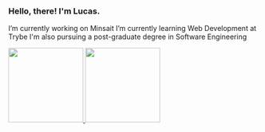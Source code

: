 ### Hello, there! I'm Lucas.

I’m currently working on Minsait
I’m currently learning Web Development at Trybe
I'm also pursuing a post-graduate degree in Software Engineering

<a href="https://github.com/lucasiqueira/github-readme-stats">
  <img height=150em src="https://github-readme-stats.vercel.app/api?username=lucasiqueira&theme=gotham&hide=stars,issues&count_private=true&show_icons=true" />
</a>
<a href="https://github.com/lucasiqueira/convoychat">
  <img height=150em src="https://github-readme-stats.vercel.app/api/top-langs/?username=lucasiqueira&theme=gotham&layout=compact" />
</a>

##
